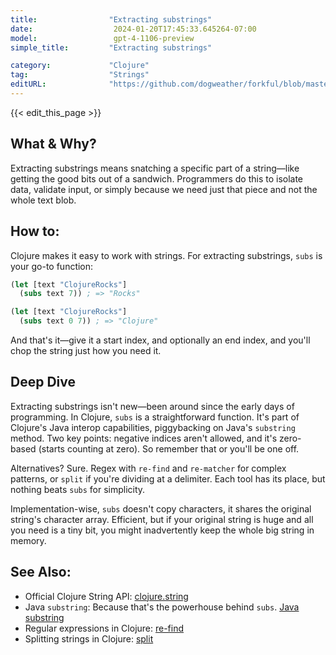 ```yaml
---
title:                "Extracting substrings"
date:                  2024-01-20T17:45:33.645264-07:00
model:                 gpt-4-1106-preview
simple_title:         "Extracting substrings"

category:             "Clojure"
tag:                  "Strings"
editURL:              "https://github.com/dogweather/forkful/blob/master/content/en/clojure/extracting-substrings.md"
---
```


{{< edit_this_page >}}

## What & Why?
Extracting substrings means snatching a specific part of a string—like getting the good bits out of a sandwich. Programmers do this to isolate data, validate input, or simply because we need just that piece and not the whole text blob.

## How to:
Clojure makes it easy to work with strings. For extracting substrings, `subs` is your go-to function:

```clojure
(let [text "ClojureRocks"]
  (subs text 7)) ; => "Rocks"

(let [text "ClojureRocks"]
  (subs text 0 7)) ; => "Clojure"
```

And that's it—give it a start index, and optionally an end index, and you'll chop the string just how you need it.

## Deep Dive
Extracting substrings isn't new—been around since the early days of programming. In Clojure, `subs` is a straightforward function. It's part of Clojure's Java interop capabilities, piggybacking on Java's `substring` method. Two key points: negative indices aren't allowed, and it's zero-based (starts counting at zero). So remember that or you'll be one off.

Alternatives? Sure. Regex with `re-find` and `re-matcher` for complex patterns, or `split` if you're dividing at a delimiter. Each tool has its place, but nothing beats `subs` for simplicity.

Implementation-wise, `subs` doesn't copy characters, it shares the original string's character array. Efficient, but if your original string is huge and all you need is a tiny bit, you might inadvertently keep the whole big string in memory.

## See Also:
- Official Clojure String API: [clojure.string](https://clojuredocs.org/clojure.string)
- Java `substring`: Because that's the powerhouse behind `subs`. [Java substring](https://docs.oracle.com/javase/7/docs/api/java/lang/String.html#substring(int,%20int))
- Regular expressions in Clojure: [re-find](https://clojuredocs.org/clojure.core/re-find)
- Splitting strings in Clojure: [split](https://clojuredocs.org/clojure.string/split)
